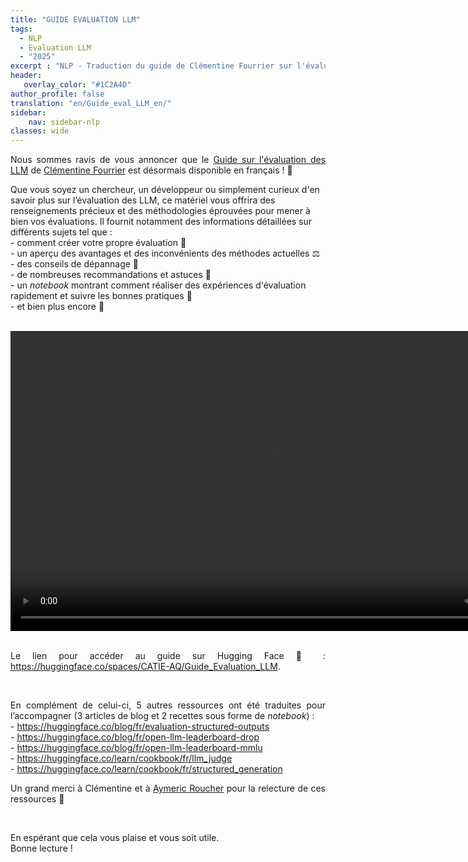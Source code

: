 ```yaml
---
title: "GUIDE EVALUATION LLM"
tags:
  - NLP
  - Evaluation LLM
  - "2025"
excerpt : "NLP - Traduction du guide de Clémentine Fourrier sur l'évaluation des LLM<br> - Difficulté : débutant"
header:
   overlay_color: "#1C2A4D"
author_profile: false
translation: "en/Guide_eval_LLM_en/"
sidebar:
    nav: sidebar-nlp
classes: wide
---
```


<p style="text-align:justify;">
Nous sommes ravis de vous annoncer que le <a href="https://github.com/huggingface/evaluation-guidebook/tree/main">Guide sur l'évaluation des LLM</a> de <a href="https://huggingface.co/clefourrier">Clémentine Fourrier</a> est désormais disponible en français ! 🥖</p>

<p>Que vous soyez un chercheur, un développeur ou simplement curieux d'en savoir plus sur l’évaluation des LLM, ce matériel vous offrira des renseignements précieux et des méthodologies éprouvées pour mener à bien vos évaluations.
Il fournit notamment des informations détaillées sur différents sujets tel que :<br>
- comment créer votre propre évaluation 🧪<br>
- un aperçu des avantages et des inconvénients des méthodes actuelles ⚖️<br>
- des conseils de dépannage 🔧<br>
- de nombreuses recommandations et astuces 👻<br>
- un <em>notebook</em> montrant comment réaliser des expériences d'évaluation rapidement et suivre les bonnes pratiques 📓<br>
- et bien plus encore 🎉
</p>

<br>
<center>
<video src="https://raw.githubusercontent.com/catie-aq/blog-vaniila/master/assets/images/guide_eval_LLM/Guilde-evaluation-LLM.webm" width="854" height="480" controls></video>
</center>
<br>

<p style="text-align:justify;">Le lien pour accéder au guide sur Hugging Face 🤗 : <a href="https://huggingface.co/spaces/CATIE-AQ/Guide_Evaluation_LLM">https://huggingface.co/spaces/CATIE-AQ/Guide_Evaluation_LLM</a>.</p>

<br>

<p style="text-align:justify;">En complément de celui-ci, 5 autres ressources ont été traduites pour l’accompagner (3 articles de blog et 2 recettes sous forme de <em>notebook</em>) :<br>
- <a href="https://huggingface.co/blog/fr/evaluation-structured-outputs">https://huggingface.co/blog/fr/evaluation-structured-outputs</a><br>
- <a href="https://huggingface.co/blog/fr/open-llm-leaderboard-drop">https://huggingface.co/blog/fr/open-llm-leaderboard-drop</a><br>
- <a href="https://huggingface.co/blog/fr/open-llm-leaderboard-mmlu">https://huggingface.co/blog/fr/open-llm-leaderboard-mmlu</a><br>
- <a href="https://huggingface.co/learn/cookbook/fr/llm_judge">https://huggingface.co/learn/cookbook/fr/llm_judge</a><br>
- <a href="https://huggingface.co/learn/cookbook/fr/structured_generation">https://huggingface.co/learn/cookbook/fr/structured_generation</a><br>
</p>

<p style="text-align:justify;">Un grand merci à Clémentine et à <a href="https://huggingface.co/m-ric">Aymeric Roucher</a> pour la relecture de ces ressources 🤗</p>

<br>

<p style="text-align:justify;">En espérant que cela vous plaise et vous soit utile.<br>
Bonne lecture !</p>
